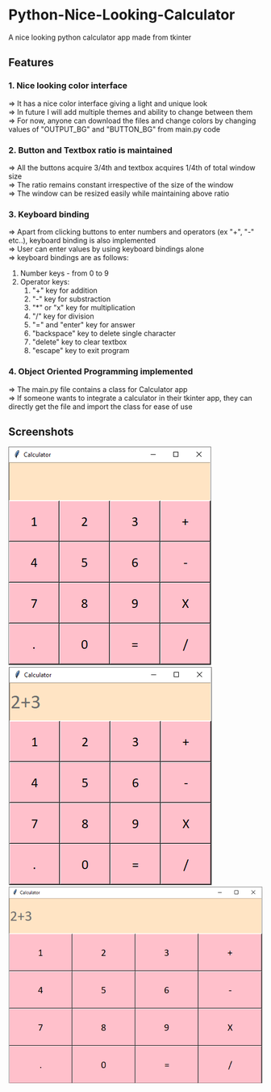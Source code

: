 # Python-Nice-Looking-Calculator
A nice looking python calculator app made from tkinter

## Features
### 1. Nice looking color interface
=> It has a nice color interface giving a light and unique look\
=> In future I will add multiple themes and ability to change between them\
=> For now, anyone can download the files and change colors by changing values of "OUTPUT_BG" and "BUTTON_BG" from main.py code

### 2. Button and Textbox ratio is maintained
=> All the buttons acquire 3/4th and textbox acquires 1/4th of total window size\
=> The ratio remains constant irrespective of the size of the window\
=> The window can be resized easily while maintaining above ratio

### 3. Keyboard binding
=> Apart from clicking buttons to enter numbers and operators (ex "+", "-" etc..), keyboard binding is also implemented\
=> User can enter values by using keyboard bindings alone\
=> keyboard bindings are as follows:
  1. Number keys - from 0 to 9
  2. Operator keys:
     1. "+" key for addition
     2. "-" key for substraction
     3. "*" or "x" key for multiplication
     4. "/" key for division
     5. "=" and "enter" key for answer
     6. "backspace" key to delete single character
     7. "delete" key to clear textbox
     8. "escape" key to exit program

### 4. Object Oriented Programming implemented
=> The main.py file contains a class for Calculator app\
=> If someone wants to integrate a calculator in their tkinter app, they can directly get the file and import the class for ease of use


## Screenshots
![Screenshot 1](https://github.com/Vishesh-Dvivedi/Python-Nice-Looking-Calculator/blob/main/images/screenshot.PNG "Screenshot 1")
![Screenshot 2](https://github.com/Vishesh-Dvivedi/Python-Nice-Looking-Calculator/blob/main/images/screenshot2.PNG "Screenshot 2")
![Screenshot 3](https://github.com/Vishesh-Dvivedi/Python-Nice-Looking-Calculator/blob/main/images/screenshot3.PNG "Screenshot 3")

